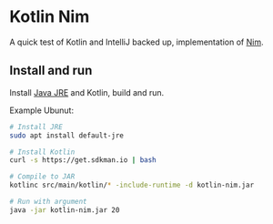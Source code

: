 # Kotlin Nim

A quick test of Kotlin and IntelliJ backed up, implementation of
[Nim](https://en.wikipedia.org/wiki/Nim).

## Install and run

Install [Java
JRE](https://www.oracle.com/technetwork/java/javase/downloads/jre8-downloads-2133155.html)
and Kotlin, build and run.

Example Ubunut:

```sh
# Install JRE
sudo apt install default-jre

# Install Kotlin
curl -s https://get.sdkman.io | bash

# Compile to JAR
kotlinc src/main/kotlin/* -include-runtime -d kotlin-nim.jar

# Run with argument
java -jar kotlin-nim.jar 20
```
